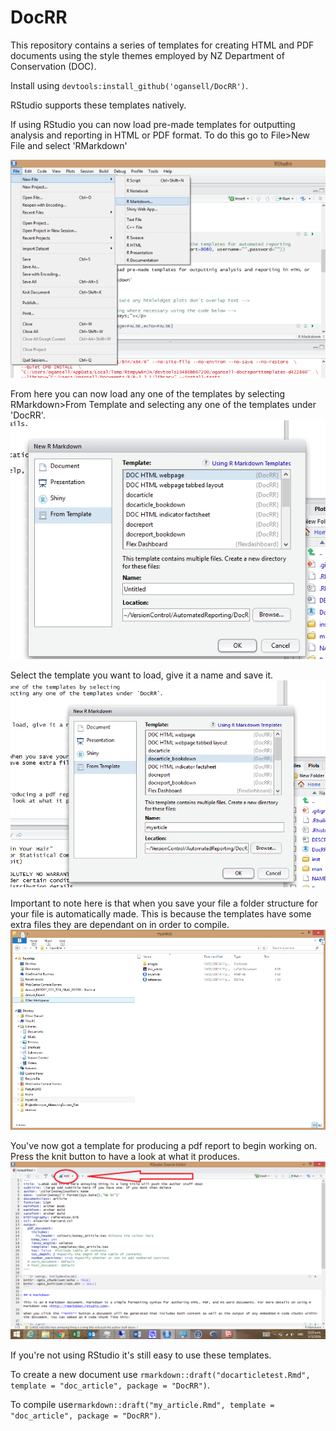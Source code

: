 # DocRR

This repository contains a series of templates for creating HTML and PDF documents using the style themes employed by NZ Department of Conservation (DOC).

Install using ``devtools:install_github('ogansell/DocRR')``.

RStudio supports these templates natively. 

If using RStudio you can now load pre-made templates for outputting analysis and reporting in HTML or PDF format. To do this go to
File>New File and select 'RMarkdown'

![](rmarkdown1.bmp)


From here you can now load any one of the templates by selecting 
RMarkdown>From Template and selecting any one of the templates under 'DocRR'.
![](rmarkdown2.bmp)



Select the template you want to load, give it a name and save it. 
![](rmarkdown3.bmp)



Important to note here is that when you save your file a folder structure for your file is automatically made. This is because the templates have some extra files they are dependant on in order to compile.
![](rmarkdown4.bmp)



You've now got a template for producing a pdf report to begin working on.
Press the knit button to have a look at what it produces. 
![](rmarkdown5.bmp)


If you're not using RStudio it's still easy to use these templates.


To create a new document use ``rmarkdown::draft("docarticletest.Rmd", template = "doc_article", package = "DocRR")``.

To compile use``rmarkdown::draft("my_article.Rmd", template = "doc_article", package = "DocRR")``.

